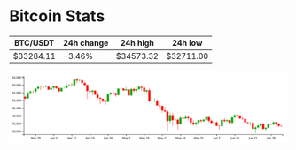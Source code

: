 # Bitcoin Stats

BTC/USDT|24h change|24h high|24h low|
|---|---|---|---|
|$33284.11|-3.46%|$34573.32|$32711.00|

<img src="./chart.svg">
